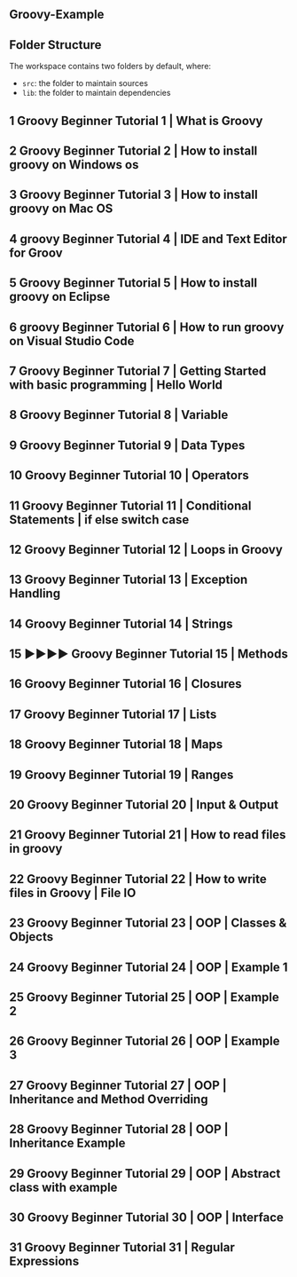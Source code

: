 ## Groovy-Example

## Folder Structure

The workspace contains two folders by default, where:

- `src`: the folder to maintain sources
- `lib`: the folder to maintain dependencies

## 1 Groovy Beginner Tutorial 1 | What is Groovy
## 2 Groovy Beginner Tutorial 2 | How to install groovy on Windows os
## 3 Groovy Beginner Tutorial 3 | How to install groovy on Mac OS
## 4 groovy Beginner Tutorial 4 | IDE and Text Editor for Groov
## 5 Groovy Beginner Tutorial 5 | How to install groovy on Eclipse
## 6 groovy Beginner Tutorial 6 | How to run groovy on Visual Studio Code
## 7 Groovy Beginner Tutorial 7 | Getting Started with basic programming | Hello World
## 8 Groovy Beginner Tutorial 8 | Variable
## 9 Groovy Beginner Tutorial 9 | Data Types
## 10 Groovy Beginner Tutorial 10 | Operators
## 11 Groovy Beginner Tutorial 11 | Conditional Statements | if else switch case
## 12 Groovy Beginner Tutorial 12 | Loops in Groovy
## 13 Groovy Beginner Tutorial 13 | Exception Handling
## 14 Groovy Beginner Tutorial 14 | Strings
## 15 ▶▶▶▶ Groovy Beginner Tutorial 15 | Methods
## 16 Groovy Beginner Tutorial 16 | Closures
## 17 Groovy Beginner Tutorial 17 | Lists
## 18 Groovy Beginner Tutorial 18 | Maps
## 19 Groovy Beginner Tutorial 19 | Ranges
## 20 Groovy Beginner Tutorial 20 | Input & Output
## 21 Groovy Beginner Tutorial 21 | How to read files in groovy
## 22 Groovy Beginner Tutorial 22 | How to write files in Groovy | File IO
## 23 Groovy Beginner Tutorial 23 | OOP | Classes & Objects
## 24 Groovy Beginner Tutorial 24 | OOP | Example 1
## 25 Groovy Beginner Tutorial 25 | OOP | Example 2
## 26 Groovy Beginner Tutorial 26 | OOP | Example 3
## 27 Groovy Beginner Tutorial 27 | OOP | Inheritance and Method Overriding
## 28 Groovy Beginner Tutorial 28 | OOP | Inheritance Example
## 29 Groovy Beginner Tutorial 29 | OOP | Abstract class with example
## 30 Groovy Beginner Tutorial 30 | OOP | Interface
## 31 Groovy Beginner Tutorial 31 | Regular Expressions